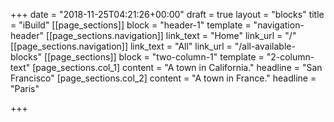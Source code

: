 +++
date = "2018-11-25T04:21:26+00:00"
draft = true
layout = "blocks"
title = "iBuild"
[[page_sections]]
block = "header-1"
template = "navigation-header"
[[page_sections.navigation]]
link_text = "Home"
link_url = "/"
[[page_sections.navigation]]
link_text = "All"
link_url = "/all-available-blocks"
[[page_sections]]
block = "two-column-1"
template = "2-column-text"
[page_sections.col_1]
content = "A town in California."
headline = "San Francisco"
[page_sections.col_2]
content = "A town in France."
headline = "Paris"

+++
